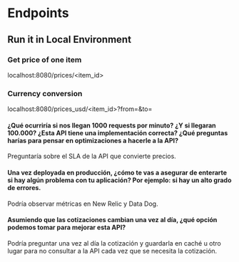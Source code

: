 # Endpoints

## Run it in Local Environment

### Get price of one item
localhost:8080/prices/<item_id>

### Currency conversion
localhost:8080/prices_usd/<item_id>?from=<sourceCurrency>&to=<destintionCurrency>

#### ¿Qué ocurriría si nos llegan 1000 requests por minuto? ¿Y si llegaran 100.000? ¿Esta API tiene una implementación correcta? ¿Qué preguntas harías para pensar en optimizaciones a hacerle a la API?
Preguntaría sobre el SLA de la API que convierte precios. 

#### Una vez deployada en producción, ¿cómo te vas a asegurar de enterarte si hay algún problema con tu aplicación? Por ejemplo: si hay un alto grado de errores.
Podría observar métricas en New Relic y Data Dog.

#### Asumiendo que las cotizaciones cambian una vez al día, ¿qué opción podemos tomar para mejorar esta API?
Podría preguntar una vez al día la cotización y guardarla en caché u otro lugar para no consultar a la API cada vez que se necesita la cotización.
